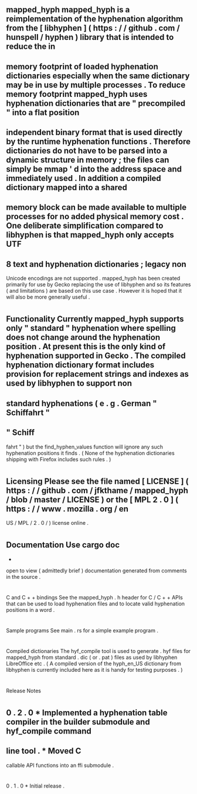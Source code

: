 #
mapped_hyph
mapped_hyph
is
a
reimplementation
of
the
hyphenation
algorithm
from
the
[
libhyphen
]
(
https
:
/
/
github
.
com
/
hunspell
/
hyphen
)
library
that
is
intended
to
reduce
the
in
-
memory
footprint
of
loaded
hyphenation
dictionaries
especially
when
the
same
dictionary
may
be
in
use
by
multiple
processes
.
To
reduce
memory
footprint
mapped_hyph
uses
hyphenation
dictionaries
that
are
"
precompiled
"
into
a
flat
position
-
independent
binary
format
that
is
used
directly
by
the
runtime
hyphenation
functions
.
Therefore
dictionaries
do
not
have
to
be
parsed
into
a
dynamic
structure
in
memory
;
the
files
can
simply
be
mmap
'
d
into
the
address
space
and
immediately
used
.
In
addition
a
compiled
dictionary
mapped
into
a
shared
-
memory
block
can
be
made
available
to
multiple
processes
for
no
added
physical
memory
cost
.
One
deliberate
simplification
compared
to
libhyphen
is
that
mapped_hyph
only
accepts
UTF
-
8
text
and
hyphenation
dictionaries
;
legacy
non
-
Unicode
encodings
are
not
supported
.
mapped_hyph
has
been
created
primarily
for
use
by
Gecko
replacing
the
use
of
libhyphen
and
so
its
features
(
and
limitations
)
are
based
on
this
use
case
.
However
it
is
hoped
that
it
will
also
be
more
generally
useful
.
#
#
Functionality
Currently
mapped_hyph
supports
only
"
standard
"
hyphenation
where
spelling
does
not
change
around
the
hyphenation
position
.
At
present
this
is
the
only
kind
of
hyphenation
supported
in
Gecko
.
The
compiled
hyphenation
dictionary
format
includes
provision
for
replacement
strings
and
indexes
as
used
by
libhyphen
to
support
non
-
standard
hyphenations
(
e
.
g
.
German
"
Schiffahrt
"
-
>
"
Schiff
-
fahrt
"
)
but
the
find_hyphen_values
function
will
ignore
any
such
hyphenation
positions
it
finds
.
(
None
of
the
hyphenation
dictionaries
shipping
with
Firefox
includes
such
rules
.
)
#
#
Licensing
Please
see
the
file
named
[
LICENSE
]
(
https
:
/
/
github
.
com
/
jfkthame
/
mapped_hyph
/
blob
/
master
/
LICENSE
)
or
the
[
MPL
2
.
0
]
(
https
:
/
/
www
.
mozilla
.
org
/
en
-
US
/
MPL
/
2
.
0
/
)
license
online
.
#
#
Documentation
Use
cargo
doc
-
-
open
to
view
(
admittedly
brief
)
documentation
generated
from
comments
in
the
source
.
#
#
C
and
C
+
+
bindings
See
the
mapped_hyph
.
h
header
for
C
/
C
+
+
APIs
that
can
be
used
to
load
hyphenation
files
and
to
locate
valid
hyphenation
positions
in
a
word
.
#
#
Sample
programs
See
main
.
rs
for
a
simple
example
program
.
#
#
Compiled
dictionaries
The
hyf_compile
tool
is
used
to
generate
.
hyf
files
for
mapped_hyph
from
standard
.
dic
(
or
.
pat
)
files
as
used
by
libhyphen
LibreOffice
etc
.
(
A
compiled
version
of
the
hyph_en_US
dictionary
from
libhyphen
is
currently
included
here
as
it
is
handy
for
testing
purposes
.
)
#
#
Release
Notes
#
#
#
0
.
2
.
0
*
Implemented
a
hyphenation
table
compiler
in
the
builder
submodule
and
hyf_compile
command
-
line
tool
.
*
Moved
C
-
callable
API
functions
into
an
ffi
submodule
.
#
#
#
0
.
1
.
0
*
Initial
release
.
